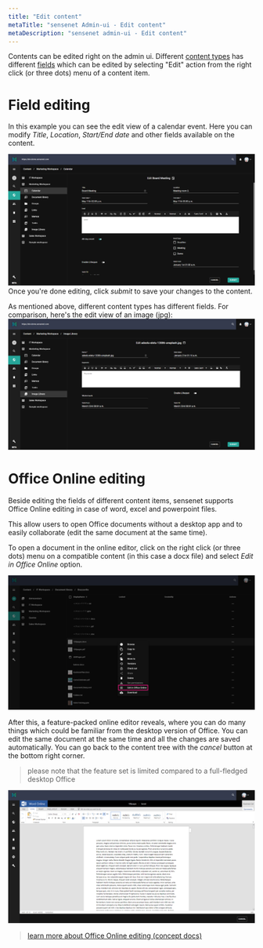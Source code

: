 ```yaml
---
title: "Edit content"
metaTitle: "sensenet Admin-ui - Edit content"
metaDescription: "sensenet admin-ui - Edit content"
---
```


Contents can be edited right on the admin ui. Different [content types](/concepts/content-management/03-content-types) has different [fields](/concepts/content-management/031-fields) which can be edited by selecting "Edit" action from the right click (or three dots) menu of a content item.

# Field editing

In this example you can see the edit view of a calendar event. Here you can modify *Title*, *Location*, *Start/End date* and other fields available on the content.

![content-edit](../img/content-edit.png)
Once you're done editing, click *submit* to save your changes to the content.

As mentioned above, different content types has different fields.
For comparison, here's the edit view of an image (jpg):
![image-edit](../img/image-edit.png)


# Office Online editing

Beside editing the fields of different content items, sensenet supports Office Online editing in case of word, excel and powerpoint files.

This allow users to open Office documents without a desktop app and to easily collaborate (edit the same document at the same time).

To open a document in the online editor, click on the right click (or three dots) menu on a compatible content (in this case a docx file) and select *Edit in Office Online* option.

![Edit in Office Online option](../img/office_edit_menu.png)

After this, a feature-packed online editor reveals, where you can do many things which could be familiar from the desktop version of Office. You can edit the same document at the same time and all the changes are saved automatically.
You can go back to the content tree with the *cancel* button at the bottom right corner.

> please note that the feature set is limited compared to a full-fledged desktop Office

![Office Online editor](../img/office_editor.png)

> [learn more about Office Online editing (concept docs)](/concepts/collaboration/03-office-online-editing)
